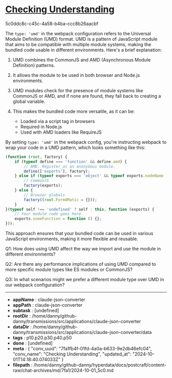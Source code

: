 # [Checking Understanding](https://claude.ai/chat/7fa1fb4f-01fd-4a0a-b633-9e2db46efc04)

5c0ddc8c-c45c-4a58-b4ba-ccc8b26aacbf

 The `type: 'umd'` in the webpack configuration refers to the Universal Module Definition (UMD) format. UMD is a pattern of JavaScript module that aims to be compatible with multiple module systems, making the bundled code usable in different environments. Here's a brief explanation:

1. UMD combines the CommonJS and AMD (Asynchronous Module Definition) patterns.

2. It allows the module to be used in both browser and Node.js environments.

3. UMD modules check for the presence of module systems like CommonJS or AMD, and if none are found, they fall back to creating a global variable.

4. This makes the bundled code more versatile, as it can be:
   - Loaded via a script tag in browsers
   - Required in Node.js
   - Used with AMD loaders like RequireJS

By setting `type: 'umd'` in the webpack config, you're instructing webpack to wrap your code in a UMD pattern, which looks something like this:

```javascript
(function (root, factory) {
    if (typeof define === 'function' && define.amd) {
        // AMD. Register as an anonymous module.
        define(['exports'], factory);
    } else if (typeof exports === 'object' && typeof exports.nodeName !== 'string') {
        // CommonJS
        factory(exports);
    } else {
        // Browser globals
        factory((root.FormAMatic = {}));
    }
}(typeof self !== 'undefined' ? self : this, function (exports) {
    // Your module code goes here
    exports.someFunction = function () {};
}));
```

This approach ensures that your bundled code can be used in various JavaScript environments, making it more flexible and reusable.

Q1: How does using UMD affect the way we import and use the module in different environments?

Q2: Are there any performance implications of using UMD compared to more specific module types like ES modules or CommonJS?

Q3: In what scenarios might we prefer a different module type over UMD in our webpack configuration?

---

* **appName** : claude-json-converter
* **appPath** : claude-json-converter
* **subtask** : [undefined]
* **rootDir** : /home/danny/github-danny/transmissions/src/applications/claude-json-converter
* **dataDir** : /home/danny/github-danny/transmissions/src/applications/claude-json-converter/data
* **tags** : p10.p20.p30.p40.p50
* **done** : [undefined]
* **meta** : {
  "conv_uuid": "7fa1fb4f-01fd-4a0a-b633-9e2db46efc04",
  "conv_name": "Checking Understanding",
  "updated_at": "2024-10-01T14:18:40.074033Z"
}
* **filepath** : /home/danny/github-danny/hyperdata/docs/postcraft/content-raw/chat-archives/md/7fa1/2024-10-01_5c0.md